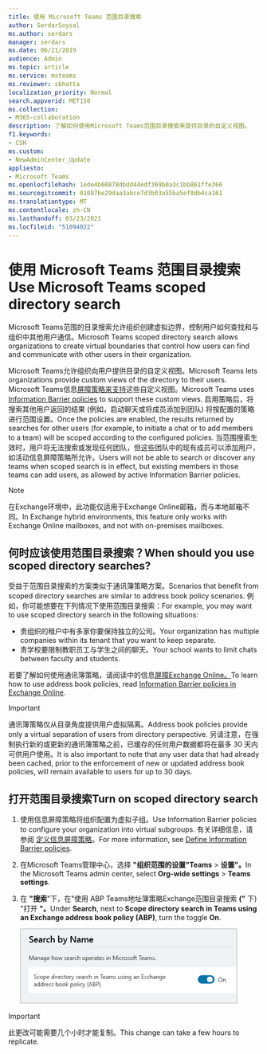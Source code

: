 ```yaml
---
title: 使用 Microsoft Teams 范围目录搜索
author: SerdarSoysal
ms.author: serdars
manager: serdars
ms.date: 06/21/2019
audience: Admin
ms.topic: article
ms.service: msteams
ms.reviewer: sbhatta
localization_priority: Normal
search.appverid: MET150
ms.collection:
- M365-collaboration
description: 了解如何使用Microsoft Teams范围目录搜索来提供目录的自定义视图。
f1.keywords:
- CSH
ms.custom:
- NewAdminCenter_Update
appliesto:
- Microsoft Teams
ms.openlocfilehash: 1ede4b60878dbdd44edf369b0a3c1bb861ffe366
ms.sourcegitcommit: 01087be29daa3abce7d3b03a55ba5ef8db4ca161
ms.translationtype: MT
ms.contentlocale: zh-CN
ms.lasthandoff: 03/23/2021
ms.locfileid: "51094022"
---
```

# <a name="use-microsoft-teams-scoped-directory-search"></a><span data-ttu-id="3fe46-103">使用 Microsoft Teams 范围目录搜索</span><span class="sxs-lookup"><span data-stu-id="3fe46-103">Use Microsoft Teams scoped directory search</span></span>

<span data-ttu-id="3fe46-104">Microsoft Teams范围的目录搜索允许组织创建虚拟边界，控制用户如何查找和与组织中其他用户通信。</span><span class="sxs-lookup"><span data-stu-id="3fe46-104">Microsoft Teams scoped directory search allows organizations to create virtual boundaries that control how users can find and communicate with other users in their organization.</span></span> 

<span data-ttu-id="3fe46-105">Microsoft Teams允许组织向用户提供目录的自定义视图。</span><span class="sxs-lookup"><span data-stu-id="3fe46-105">Microsoft Teams lets organizations provide custom views of the directory to their users.</span></span> <span data-ttu-id="3fe46-106">Microsoft Teams信息[屏障策略来支持](/microsoft-365/compliance/information-barriers)这些自定义视图。</span><span class="sxs-lookup"><span data-stu-id="3fe46-106">Microsoft Teams uses [Information Barrier policies](/microsoft-365/compliance/information-barriers) to support these custom views.</span></span> <span data-ttu-id="3fe46-107">启用策略后，将搜索其他用户返回的结果 (例如，启动聊天或将成员添加到团队) 将按配置的策略进行范围设置。</span><span class="sxs-lookup"><span data-stu-id="3fe46-107">Once the policies are enabled, the results returned by searches for other users (for example, to initiate a chat or to add members to a team) will be scoped according to the configured policies.</span></span> <span data-ttu-id="3fe46-108">当范围搜索生效时，用户将无法搜索或发现任何团队，但这些团队中的现有成员可以添加用户，如活动信息屏障策略所允许。</span><span class="sxs-lookup"><span data-stu-id="3fe46-108">Users will not be able to search or discover any teams when scoped search is in effect, but existing members in those teams can add users, as allowed by active Information Barrier policies.</span></span>

> [!NOTE]
> <span data-ttu-id="3fe46-109">在Exchange环境中，此功能仅适用于Exchange Online邮箱，而与本地邮箱不同。</span><span class="sxs-lookup"><span data-stu-id="3fe46-109">In Exchange hybrid environments, this feature only works with Exchange Online mailboxes, and not with on-premises mailboxes.</span></span>

## <a name="when-should-you-use-scoped-directory-searches"></a><span data-ttu-id="3fe46-110">何时应该使用范围目录搜索？</span><span class="sxs-lookup"><span data-stu-id="3fe46-110">When should you use scoped directory searches?</span></span>

<span data-ttu-id="3fe46-111">受益于范围目录搜索的方案类似于通讯簿策略方案。</span><span class="sxs-lookup"><span data-stu-id="3fe46-111">Scenarios that benefit from scoped directory searches are similar to address book policy scenarios.</span></span> <span data-ttu-id="3fe46-112">例如，你可能想要在下列情况下使用范围目录搜索：</span><span class="sxs-lookup"><span data-stu-id="3fe46-112">For example, you may want to use scoped directory search in the following situations:</span></span>

- <span data-ttu-id="3fe46-113">贵组织的租户中有多家你要保持独立的公司。</span><span class="sxs-lookup"><span data-stu-id="3fe46-113">Your organization has multiple companies within its tenant that you want to keep separate.</span></span> 
- <span data-ttu-id="3fe46-114">贵学校要限制教职员工与学生之间的聊天。</span><span class="sxs-lookup"><span data-stu-id="3fe46-114">Your school wants to limit chats between faculty and students.</span></span> 
 
<span data-ttu-id="3fe46-115">若要了解如何使用通讯簿策略，请阅读中的信息[屏障Exchange Online。](/microsoft-365/compliance/information-barriers)</span><span class="sxs-lookup"><span data-stu-id="3fe46-115">To learn how to use address book policies, read [Information Barrier policies in Exchange Online](/microsoft-365/compliance/information-barriers).</span></span>

> [!IMPORTANT]
> <span data-ttu-id="3fe46-116">通讯簿策略仅从目录角度提供用户虚拟隔离。</span><span class="sxs-lookup"><span data-stu-id="3fe46-116">Address book policies provide only a virtual separation of users from directory perspective.</span></span> <span data-ttu-id="3fe46-117">另请注意，在强制执行新的或更新的通讯簿策略之前，已缓存的任何用户数据都将在最多 30 天内可供用户使用。</span><span class="sxs-lookup"><span data-stu-id="3fe46-117">It is also important to note that any user data that had already been cached, prior to the enforcement of new or updated address book policies, will remain available to users for up to 30 days.</span></span>

## <a name="turn-on-scoped-directory-search"></a><span data-ttu-id="3fe46-118">打开范围目录搜索</span><span class="sxs-lookup"><span data-stu-id="3fe46-118">Turn on scoped directory search</span></span>

1. <span data-ttu-id="3fe46-119">使用信息屏障策略将组织配置为虚拟子组。</span><span class="sxs-lookup"><span data-stu-id="3fe46-119">Use Information Barrier policies to configure your organization into virtual subgroups.</span></span> <span data-ttu-id="3fe46-120">有关详细信息，请参阅 [定义信息屏障策略](/microsoft-365/compliance/information-barriers-policies)。</span><span class="sxs-lookup"><span data-stu-id="3fe46-120">For more information, see [Define Information Barrier policies](/microsoft-365/compliance/information-barriers-policies).</span></span>

2. <span data-ttu-id="3fe46-121">在Microsoft Teams管理中心，选择 **"组织范围的设置"Teams**  >  **设置"。**</span><span class="sxs-lookup"><span data-stu-id="3fe46-121">In the Microsoft Teams admin center, select **Org-wide settings** > **Teams settings**.</span></span>

3. <span data-ttu-id="3fe46-122">在 **"搜索**"下，在"使用 ABP Teams地址簿策略Exchange范围目录搜索 **("** 下) "打开 **"。**</span><span class="sxs-lookup"><span data-stu-id="3fe46-122">Under **Search**, next to **Scope directory search in Teams using an Exchange address book policy (ABP)**, turn the toggle **On**.</span></span>

    ![管理中心中的Microsoft Teams目录搜索](media/teams-scoped-directory-search-image1.png)


> [!IMPORTANT]
> <span data-ttu-id="3fe46-124">此更改可能需要几个小时才能复制。</span><span class="sxs-lookup"><span data-stu-id="3fe46-124">This change can take a few hours to replicate.</span></span>